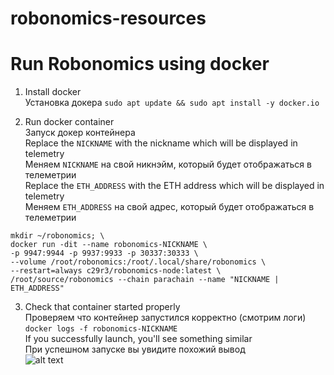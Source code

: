 # robonomics-resources

#  Run Robonomics using docker

1. Install docker  
   Установка докера
`sudo apt update && sudo apt install -y docker.io`

2. Run docker container  
   Запуск докер контейнера  
Replace the `NICKNAME` with the nickname which will be displayed in telemetry  
Меняем `NICKNAME` на свой никнэйм, который будет отображаться в телеметрии  
Replace the `ETH_ADDRESS` with the ETH address which will be displayed in telemetry  
Меняем `ETH_ADDRESS` на свой адрес, который будет отображаться в телеметрии  

```
mkdir ~/robonomics; \
docker run -dit --name robonomics-NICKNAME \
-p 9947:9944 -p 9937:9933 -p 30337:30333 \
--volume /root/robonomics:/root/.local/share/robonomics \
--restart=always c29r3/robonomics-node:latest \
/root/source/robonomics --chain parachain --name "NICKNAME | ETH_ADDRESS"
```

3. Check that container started properly  
Проверяем что контейнер запустился корректно (смотрим логи)  
`docker logs -f robonomics-NICKNAME`  
If you successfully launch, you'll see something similar  
При успешном запуске вы увидите похожий вывод  
![alt text](https://github.com/c29r3/robonomics-resources/blob/master/2020-08-20_23-39.png)
